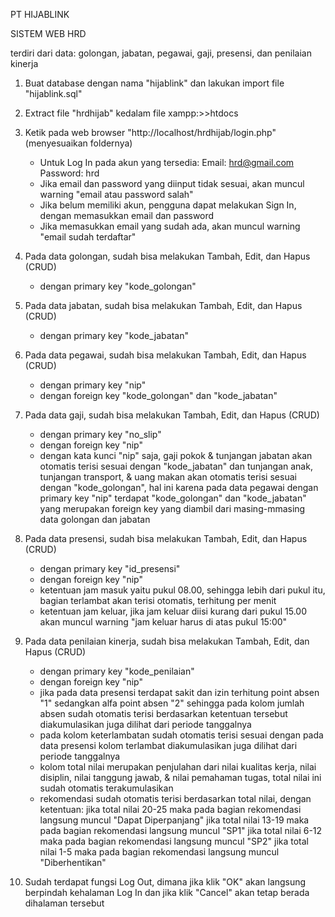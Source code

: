 PT HIJABLINK

SISTEM WEB HRD

terdiri dari data: golongan, jabatan, pegawai, gaji, presensi, dan penilaian kinerja

1. Buat database dengan nama "hijablink" dan lakukan import file "hijablink.sql"

2. Extract file "hrdhijab" kedalam file xampp:>>htdocs

3. Ketik pada web browser "http://localhost/hrdhijab/login.php" (menyesuaikan foldernya)
   - Untuk Log In pada akun yang tersedia:
     Email: hrd@gmail.com
     Password: hrd
   - Jika email dan password yang diinput tidak sesuai, akan muncul warning "email atau password salah"
   - Jika belum memiliki akun, pengguna dapat melakukan Sign In, dengan memasukkan email dan password
   - Jika memasukkan email yang sudah ada, akan muncul warning "email sudah terdaftar"

4. Pada data golongan, sudah bisa melakukan Tambah, Edit, dan Hapus (CRUD)
   - dengan primary key "kode_golongan"

5. Pada data jabatan, sudah bisa melakukan Tambah, Edit, dan Hapus (CRUD)
   - dengan primary key "kode_jabatan"

6. Pada data pegawai, sudah bisa melakukan Tambah, Edit, dan Hapus (CRUD)
   - dengan primary key "nip"
   - dengan foreign key "kode_golongan" dan "kode_jabatan"

7. Pada data gaji, sudah bisa melakukan Tambah, Edit, dan Hapus (CRUD)
   - dengan primary key "no_slip"
   - dengan foreign key "nip"
   - dengan kata kunci "nip" saja, gaji pokok & tunjangan jabatan akan otomatis terisi sesuai dengan "kode_jabatan" dan tunjangan anak, tunjangan transport, & uang makan akan otomatis terisi sesuai dengan "kode_golongan", hal ini karena pada data pegawai dengan primary key "nip" terdapat "kode_golongan" dan "kode_jabatan" yang merupakan foreign key yang diambil dari masing-mmasing data golongan dan jabatan

8. Pada data presensi, sudah bisa melakukan Tambah, Edit, dan Hapus (CRUD)
   - dengan primary key "id_presensi"
   - dengan foreign key "nip"
   - ketentuan jam masuk yaitu pukul 08.00, sehingga lebih dari pukul itu, bagian terlambat akan terisi otomatis, terhitung per menit
   - ketentuan jam keluar, jika jam keluar diisi kurang dari pukul 15.00 akan muncul warning "jam keluar harus di atas pukul 15:00"

9. Pada data penilaian kinerja, sudah bisa melakukan Tambah, Edit, dan Hapus (CRUD)
   - dengan primary key "kode_penilaian"
   - dengan foreign key "nip"
   - jika pada data presensi terdapat sakit dan izin terhitung point absen "1" sedangkan alfa point absen "2" sehingga pada kolom jumlah absen sudah otomatis terisi berdasarkan ketentuan tersebut diakumulasikan juga dilihat dari periode tanggalnya
   - pada kolom keterlambatan sudah otomatis terisi sesuai dengan pada data presensi kolom terlambat diakumulasikan juga dilihat dari periode tanggalnya
   - kolom total nilai merupakan penjulahan dari nilai kualitas kerja, nilai disiplin, nilai tanggung jawab, & nilai pemahaman tugas, total nilai ini sudah otomatis terakumulasikan
   - rekomendasi sudah otomatis terisi berdasarkan total nilai, dengan ketentuan:
     jika total nilai 20-25 maka pada bagian rekomendasi langsung muncul "Dapat Diperpanjang"
     jika total nilai 13-19 maka pada bagian rekomendasi langsung muncul "SP1"
     jika total nilai 6-12 maka pada bagian rekomendasi langsung muncul "SP2"
     jika total nilai 1-5  maka pada bagian rekomendasi langsung muncul "Diberhentikan"

10. Sudah terdapat fungsi Log Out, dimana jika klik "OK" akan langsung berpindah kehalaman Log In dan jika klik "Cancel" akan tetap berada dihalaman tersebut


